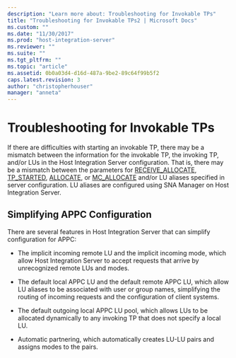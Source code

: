 ```yaml
---
description: "Learn more about: Troubleshooting for Invokable TPs"
title: "Troubleshooting for Invokable TPs2 | Microsoft Docs"
ms.custom: ""
ms.date: "11/30/2017"
ms.prod: "host-integration-server"
ms.reviewer: ""
ms.suite: ""
ms.tgt_pltfrm: ""
ms.topic: "article"
ms.assetid: 0b0a03d4-d16d-487a-9be2-89c64f99b5f2
caps.latest.revision: 3
author: "christopherhouser"
manager: "anneta"
---
```

# Troubleshooting for Invokable TPs
If there are difficulties with starting an invokable TP, there may be a mismatch between the information for the invokable TP, the invoking TP, and/or LUs in the Host Integration Server configuration. That is, there may be a mismatch between the parameters for [RECEIVE_ALLOCATE](./receive-allocate1.md), [TP_STARTED](./tp-started2.md), [ALLOCATE](./allocate2.md), or [MC_ALLOCATE](./mc-allocate2.md) and/or LU aliases specified in server configuration. LU aliases are configured using SNA Manager on Host Integration Server.  
  
## Simplifying APPC Configuration  
 There are several features in Host Integration Server that can simplify configuration for APPC:  
  
-   The implicit incoming remote LU and the implicit incoming mode, which allow Host Integration Server to accept requests that arrive by unrecognized remote LUs and modes.  
  
-   The default local APPC LU and the default remote APPC LU, which allow LU aliases to be associated with user or group names, simplifying the routing of incoming requests and the configuration of client systems.  
  
-   The default outgoing local APPC LU pool, which allows LUs to be allocated dynamically to any invoking TP that does not specify a local LU.  
  
-   Automatic partnering, which automatically creates LU-LU pairs and assigns modes to the pairs.
